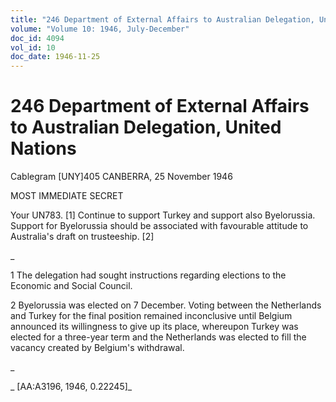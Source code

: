 ```yaml
---
title: "246 Department of External Affairs to Australian Delegation, United Nations"
volume: "Volume 10: 1946, July-December"
doc_id: 4094
vol_id: 10
doc_date: 1946-11-25
---
```


# 246 Department of External Affairs to Australian Delegation, United Nations

Cablegram [UNY]405 CANBERRA, 25 November 1946

MOST IMMEDIATE SECRET

Your UN783. [1] Continue to support Turkey and support also Byelorussia. Support for Byelorussia should be associated with favourable attitude to Australia's draft on trusteeship. [2]

_

1 The delegation had sought instructions regarding elections to the Economic and Social Council.

2 Byelorussia was elected on 7 December. Voting between the Netherlands and Turkey for the final position remained inconclusive until Belgium announced its willingness to give up its place, whereupon Turkey was elected for a three-year term and the Netherlands was elected to fill the vacancy created by Belgium's withdrawal.

_

_ [AA:A3196, 1946, 0.22245]_
